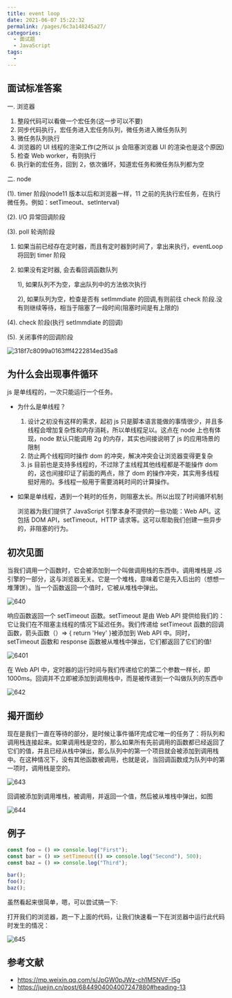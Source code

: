 ```yaml
---
title: event loop
date: 2021-06-07 15:22:32
permalink: /pages/6c3a148245a27/
categories:
  - 面试题
  - JavaScript
tags:
  -
---
```


## 面试标准答案

一. 浏览器

1. 整段代码可以看做一个宏任务(这一步可以不要)
2. 同步代码执行，宏任务进入宏任务队列，微任务进入微任务队列
3. 微任务队列执行
4. 浏览器的 UI 线程的渲染工作(之所以 js 会阻塞浏览器 UI 的渲染也是这个原因)
5. 检查 Web worker，有则执行
6. 执行新的宏任务，回到 2，依次循环，知道宏任务和微任务队列都为空

二. node

(1). timer 阶段(node11 版本以后和浏览器一样，11 之前的先执行宏任务，在执行微任务。例如：setTimeout、setInterval)

(2). I/O 异常回调阶段

(3). poll 轮询阶段

1. 如果当前已经存在定时器，而且有定时器到时间了，拿出来执行，eventLoop 将回到 timer 阶段

2. 如果没有定时器, 会去看回调函数队列

   1), 如果队列不为空，拿出队列中的方法依次执行

   2), 如果队列为空，检查是否有 setImmdiate 的回调,有则前往 check 阶段.没有则继续等待，相当于阻塞了一段时间(阻塞时间是有上限的)

(4). check 阶段(执行 setImmdiate 的回调)

(5). 关闭事件的回调阶段

![318f7c8099a0163fff4222814ed35a8](https://cdn.jsdelivr.net/gh/wu529778790/image/blog/318f7c8099a0163fff4222814ed35a8.jpg)

<!-- more -->

## 为什么会出现事件循环

js 是单线程的，一次只能运行一个任务。

- 为什么是单线程？

  1. 设计之初没有这样的需求，起初 js 只是脚本语言能做的事情很少，并且多线程会增加复杂性和内存消耗，所以单线程足以。这点在 node 上也有体现，node 默认只能调用 2g 的内存，其实也间接说明了 js 的应用场景的限制
  2. 防止两个线程同时操作 dom 的冲突，解决冲突会让浏览器变得更复杂
  3. js 目前也是支持多线程的，不过除了主线程其他线程都是不能操作 dom 的，这也间接印证了前面的两点，除了 dom 的操作冲突，其实用多线程挺好用的。多线程一般用于需要消耗时间的计算操作。

- 如果是单线程，遇到一个耗时的任务，则阻塞太长。所以出现了时间循环机制

  浏览器为我们提供了 JavaScript 引擎本身不提供的一些功能：Web API。这包括 DOM API，setTimeout，HTTP 请求等。这可以帮助我们创建一些异步的，非阻塞的行为。

## 初次见面

当我们调用一个函数时，它会被添加到一个叫做调用栈的东西中。调用堆栈是 JS 引擎的一部分，这与浏览器无关。它是一个堆栈，意味着它是先入后出的（想想一堆薄饼）。当一个函数返回一个值时，它被从堆栈中弹出。

![640](https://cdn.jsdelivr.net/gh/wu529778790/image/blog/640.gif)

响应函数返回一个 setTimeout 函数。setTimeout 是由 Web API 提供给我们的：它让我们在不阻塞主线程的情况下延迟任务。我们传递给 setTimeout 函数的回调函数，箭头函数（）=> { return 'Hey' }被添加到 Web API 中。同时，setTimeout 函数和 response 函数被从堆栈中弹出，它们都返回了它们的值!

![6401](https://cdn.jsdelivr.net/gh/wu529778790/image/blog/6401.gif)

在 Web API 中，定时器的运行时间与我们传递给它的第二个参数一样长，即 1000ms。回调并不立即被添加到调用栈中，而是被传递到一个叫做队列的东西中

![642](https://cdn.jsdelivr.net/gh/wu529778790/image/blog/642.gif)

## 揭开面纱

现在是我们一直在等待的部分，是时候让事件循环完成它唯一的任务了：将队列和调用栈连接起来。如果调用栈是空的，那么如果所有先前调用的函数都已经返回了它们的值，并且已经从栈中弹出，那么队列中的第一个项目就会被添加到调用栈中。在这种情况下，没有其他函数被调用，也就是说，当回调函数成为队列中的第一项时，调用栈是空的。

![643](https://cdn.jsdelivr.net/gh/wu529778790/image/blog/643.gif)

回调被添加到调用堆栈，被调用，并返回一个值，然后被从堆栈中弹出，如图

![644](https://cdn.jsdelivr.net/gh/wu529778790/image/blog/644.gif)

## 例子

```js
const foo = () => console.log("First");
const bar = () => setTimeout(() => console.log("Second"), 500);
const baz = () => console.log("Third");

bar();
foo();
baz();
```

虽然看起来很简单，嗯，可以尝试搞一下:

打开我们的浏览器，跑一下上面的代码，让我们快速看一下在浏览器中运行此代码时发生的情况：

![645](https://cdn.jsdelivr.net/gh/wu529778790/image/blog/645.gif)

## 参考文献

- <https://mp.weixin.qq.com/s/JpGW0pJWz-ch1M5NVF-I5g>
- <https://juejin.cn/post/6844904004007247880#heading-13>
